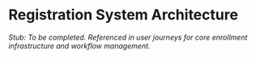 # Registration System Architecture

_Stub: To be completed. Referenced in user journeys for core enrollment infrastructure and workflow management._
